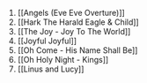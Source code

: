 1. [[Angels (Eve Eve Overture)]]
2. [[Hark The Harald Eagle & Child]]
3. [[The Joy - Joy To The World]]
4. [[Joyful Joyful]]
5. [[Oh Come - His Name Shall Be]]
6. [[Oh Holy Night - Kings]]
7. [[Linus and Lucy]]
